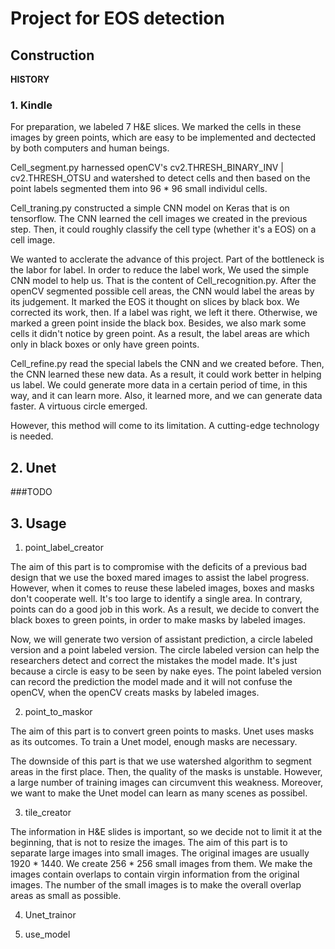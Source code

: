 Project for EOS detection
=======

## Construction

**HISTORY**

### 1. Kindle

For preparation, we labeled 7 H&E slices. We marked the cells in these images by green points, which are easy to be implemented and dectected by both computers and human beings. 

Cell_segment.py harnessed openCV's cv2.THRESH_BINARY_INV | cv2.THRESH_OTSU and watershed to detect cells and then based on the point labels segmented them into 96 * 96 small individul cells.

Cell_traning.py constructed a simple CNN model on Keras that is on tensorflow. The CNN learned the cell images we created in the previous step. Then, it could roughly classify the cell type (whether it's a EOS) on a cell image.

We wanted to acclerate the advance of this project. Part of the bottleneck is the labor for label. In order to reduce the label work, We used the simple CNN model to help us. That is the content of Cell_recognition.py. After the openCV segmented possible cell areas, the CNN would label the areas by its judgement. It marked the EOS it thought on slices by black box. We corrected its work, then. If a label was right, we left it there. Otherwise, we marked a green point inside the black box. Besides, we also mark some cells it didn't notice by green point. As a result, the label areas are which only in black boxes or only have green points.

Cell_refine.py read the special labels the CNN and we created before. Then, the CNN learned these new data. As a result, it could work better in helping us label. We could generate more data in a certain period of time, in this way, and it can learn more. Also, it learned more, and we can generate data faster. A virtuous circle emerged.

However, this method will come to its limitation. A cutting-edge technology is needed.

## 2. Unet

###TODO

## 3. Usage

1. point_label_creator

The aim of this part is to compromise with the deficits of a previous bad design that we use the boxed mared images to assist the label progress. However, when it comes to reuse these labeled images, boxes and masks don't cooperate well. It's too large to identify a single area. In contrary, points can do a good job in this work. As a result, we decide to convert the black boxes to green points, in order to make masks by labeled images.

Now, we will generate two version of assistant prediction, a circle labeled version and a point labeled version. The circle labeled version can help the researchers detect and correct the mistakes the model made. It's just because a circle is easy to be seen by nake eyes. The point labeled version can record the prediction the model made and it will not confuse the openCV, when the openCV creats masks by labeled images.

2. point_to_maskor

The aim of this part is to convert green points to masks. Unet uses masks as its outcomes. To train a Unet model, enough masks are necessary.

The downside of this part is that we use watershed algorithm to segment areas in the first place. Then, the quality of the masks is unstable. However, a large number of training images can circumvent this weakness. Moreover, we want to make the Unet model can learn as many scenes as possibel.

3. tile_creator

The information in H&E slides is important, so we decide not to limit it at the beginning, that is not to resize the images. The aim of this part is to separate large images into small images. The original images are usually 1920 * 1440. We create 256 * 256 small images from them. We make the images contain overlaps to contain virgin information from the original images. The number of the small images is to make the overall overlap areas as small as possible.

4. Unet_trainor


5. use_model